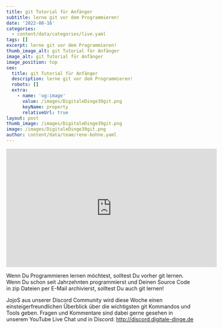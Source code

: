 ```yaml
---
title: git Tutorial für Anfänger
subtitle: lerne git vor dem Programmieren!
date: '2022-08-16'
categories:
  - content/data/categories/live.yaml
tags: []
excerpt: lerne git vor dem Programmieren!
thumb_image_alt: git Tutorial für Anfänger
image_alt: git Tutorial für Anfänger
image_position: top
seo:
  title: git Tutorial für Anfänger
  description: lerne git vor dem Programmieren!
  robots: []
  extra:
    - name: 'og:image'
      value: /images/DigitaleDinge39git.png
      keyName: property
      relativeUrl: true
layout: post
thumb_image: /images/DigitaleDinge39git.png
image: /images/DigitaleDinge39git.png
author: content/data/team/rene-bohne.yaml
---
```

<iframe width="560" height="315"
src="https://www.youtube-nocookie.com/embed/3DukqZ8Hcmc?modestbranding=1"
frameborder="0" allow="accelerometer; autoplay; encrypted-media;
gyroscope; picture-in-picture" allowfullscreen>\\\</iframe>

Wenn Du Programmieren lernen möchtest, solltest Du vorher git lernen. Wenn Du schon seit Jahrzehnten programmierst und Deinen Source Code in zip Dateien per E-Mail archivierst, solltest Du auch git lernen! 

JojoS aus unserer Discord Community wird diese Woche einen einsteigerfreundlichen Überblick über die wichtigsten git Kommandos und Tools geben. Fragen und Kommentare sind dabei gerne gesehen in unserem YouTube Live Chat und in Discord: http://discord.digitale-dinge.de